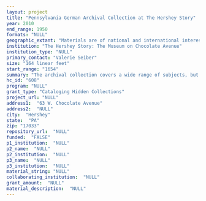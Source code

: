 ```yaml
--- 
layout: project 
title: "Pennsylvania German Archival Collection at The Hershey Story"
year: 2010
end_range: 1950
formats: "NULL"
geographic_extant: "Materials are of national and international interest, particularly areas with strong German ancestry such as PA, OH, IN, WI, MN, ND, SD, IA, NE & TX."
institution: "The Hershey Story: The Museum on Chocolate Avenue"
institution_type: "NULL"
primary_contact: "Valerie Seiber"
size: "164 linear feet"
start_range: "1654"
summary: "The archival collection covers a wide range of subjects, but primarily falls within these broad categories: religion; general history/reference; agriculture; trade, manufacture and business; advertisements, domestic materials; education; legal records; health/medicine; world's fairs and expositions; and personal papers. Materials include published volumes, unpublished manuscripts, early newspapers, account books, almanacs, dictionaries, religious texts, broadsides, student workbooks and attendance records, land deeds, military records, diaries, scrapbooks and photographs. A significant portion of the collection consists of German language texts, fraktur and broadsides. Many of the published volumes are beautifully decorated with watercolor and ink drawings. German immigrants settled in many other parts of the United States, with Pennsylvania being one of the earliest areas established. Many Americans with German ancestry can trace their family origins to Pennsylvania. The material originates from two main sources, George Danner and Nevin Moyer. Both were prominent members of their communities and extensive collectors. Danner was a dry goods merchant and operated a small “museum” while Moyer's career varied from teacher, military officer and political official. Items from the Moyer collection also relate to Indiana were he had extended family. Sizable portions of the Museum's artifacts originate from the Danner and Moyer collections."
hc_id: "608"
program: "NULL"
grant_type: "Cataloging Hidden Collections"
project_url: "NULL"
address1:  "63 W. Chocolate Avenue"
address2:  "NULL"
city:  "Hershey"
state:  "PA"
zip: "17033"
repository_url:  "NULL"
funded:  "FALSE"
p1_institution:  "NULL"
p2_name:  "NULL"
p2_institution:  "NULL"
p3_name:  "NULL"
p3_institution:  "NULL"
material_string: "NULL"
collaborating_institution:  "NULL"
grant_amount:  "NULL"
material_description:  "NULL"
---
```

